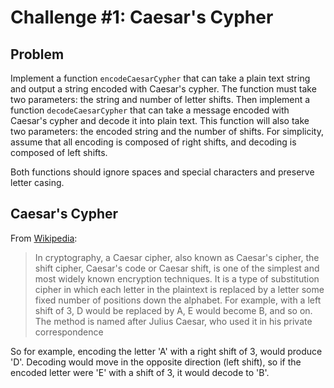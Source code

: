# Challenge #1: Caesar's Cypher

## Problem

Implement a function `encodeCaesarCypher` that can take a plain text string and output a string encoded with Caesar's cypher. The function must take two parameters: the string and number of letter shifts. Then implement a function `decodeCaesarCypher` that can take a message encoded with Caesar's cypher and decode it into plain text. This function will also take two parameters: the encoded string and the number of shifts. For simplicity, assume that all encoding is composed of right shifts, and decoding is composed of left shifts.

Both functions should ignore spaces and special characters and preserve letter casing.

## Caesar's Cypher

From [Wikipedia](https://en.wikipedia.org/wiki/Caesar_cipher):

> In cryptography, a Caesar cipher, also known as Caesar's cipher, the shift cipher, Caesar's code or Caesar shift, is one of the simplest and most widely known encryption techniques. It is a type of substitution cipher in which each letter in the plaintext is replaced by a letter some fixed number of positions down the alphabet. For example, with a left shift of 3, D would be replaced by A, E would become B, and so on. The method is named after Julius Caesar, who used it in his private correspondence

So for example, encoding the letter 'A' with a right shift of 3, would produce 'D'. Decoding would move in the opposite direction (left shift), so if the encoded letter were 'E' with a shift of 3, it would decode to 'B'.
